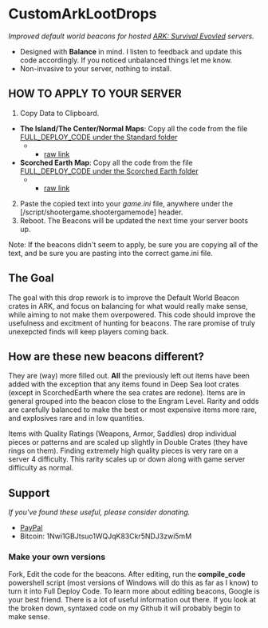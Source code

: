 #  CustomArkLootDrops

_Improved default world beacons for hosted [ARK: Survival Evovled](https://www.youtube.com/survivetheark) servers._  
* Designed with **Balance** in mind. I listen to feedback and update this code accordingly. If you noticed unbalanced things let me know.
* Non-invasive to your server, nothing to install.

## HOW TO APPLY TO YOUR SERVER  
1. Copy Data to Clipboard.  
  * **The Island/The Center/Normal Maps**: Copy all the code from the file [FULL_DEPLOY_CODE under the Standard folder](Standard/FULL_DEPLOY_CODE)  
    * - [raw link](https://raw.githubusercontent.com/bytePro17124/CustomArkLootDrops/master/Standard/FULL_DEPLOY_CODE)
  * **Scorched Earth Map**: Copy all the code from the file [FULL_DEPLOY_CODE under the Scorched Earth folder](ScorchedEarth/FULL_DEPLOY_CODE)  
    * - [raw link](https://raw.githubusercontent.com/bytePro17124/CustomArkLootDrops/master/ScorchedEarth/FULL_DEPLOY_CODE)  
2. Paste the copied text into your *game.ini* file, anywhere under the [/script/shootergame.shootergamemode] header. 
3. Reboot. The Beacons will be updated the next time your server boots up.  

Note: If the beacons didn't seem to apply, be sure you are copying all of the text, and be sure you are pasting into the correct game.ini file.

## The Goal  
The goal with this drop rework is to improve the Default World Beacon crates in ARK, and focus on balancing for what would really make sense, while aiming to not make them overpowered. This code should improve the usefulness and excitment of hunting for beacons.  The rare promise of truly unexepcted finds will keep players coming back.

## How are these new beacons different?  
They are (way) more filled out. **All** the previously left out items have been added with the exception that any items found in Deep Sea loot crates (except in ScorchedEarth where the sea crates are redone). Items are in general grouped into the beacon close to the Engram Level. Rarity and odds are carefully balanced to make the best or most expensive items more rare, and explosives rare and in low quantities.  

Items with Quality Ratings (Weapons, Armor, Saddles) drop individual pieces or patterns and are scaled up slightly in Double Crates (they have rings on them). Finding extremely high quality pieces is very rare on a server 4 difficulty. This rarity scales up or down along with game server difficulty as normal.

## Support  
*If you've found these useful, please consider donating.*
* [PayPal](https://www.paypal.me/mattearly/)  
* Bitcoin: 1Nwi1GBJtsuo1WQJqK83Ckr5NDJ3zwi5mM  

### Make your own versions  
Fork, Edit the code for the beacons. After editing, run the **compile_code** powershell script (most versions of Windows will do this as far as I know) to turn it into Full Deploy Code. To learn more about editing beacons, Google is your best friend. There is a lot of useful information out there. If you look at the broken down, syntaxed code on my Github it will probably begin to make sense.
